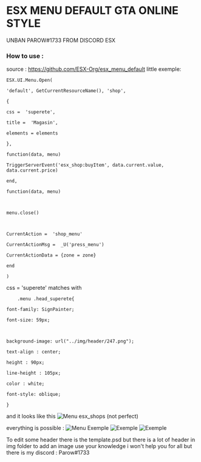 # ESX MENU DEFAULT GTA ONLINE STYLE
UNBAN PAROW#1733 FROM DISCORD ESX 

### How to use :

source : https://github.com/ESX-Org/esx_menu_default
little exemple: 

 

    ESX.UI.Menu.Open(
    
    'default', GetCurrentResourceName(), 'shop',
    
    {
    
    css =  'superete',
    
    title =  'Magasin',
    
    elements = elements
    
    },
    
    function(data, menu)
    
    TriggerServerEvent('esx_shop:buyItem', data.current.value, data.current.price)
    
    end,
    
    function(data, menu)
    
      
    
    menu.close()
    
      
    
    CurrentAction =  'shop_menu'
    
    CurrentActionMsg =  _U('press_menu')
    
    CurrentActionData = {zone = zone}
    
    end
    
    )

css = 'superete' matches with 

        .menu .head_superete{
    
    font-family: SignPainter;
    
    font-size: 59px;
    
      
    
    background-image: url("../img/header/247.png");
    
    text-align : center;
    
    height : 90px;
    
    line-height : 105px;
    
    color : white;
    
    font-style: oblique;
    
    }

and it looks like this 
![Menu esx_shops (not perfect)](https://i.gyazo.com/c60d33351078f2c04a606c397e9a704a.png)

everything is possible : 
![Menu Exemple](https://i.gyazo.com/8d2713daca657ce3eab729a03e293df9.png)
![Exemple](https://i.gyazo.com/10df6a7551488e3b5a6741a12afa7946.png)
![Exemple](https://i.gyazo.com/9fd978ab07fdde2e7c68f5fa70555b7f.png)

To edit some header there is the template.psd but there is a lot of header in img folder
to add an image use your knowledge i won't help you for all but there is my discord : Parow#1733
